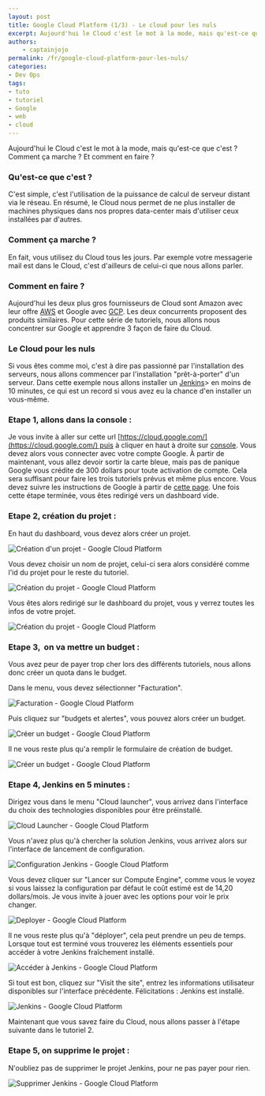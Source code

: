 ```yaml
---
layout: post
title: Google Cloud Platform (1/3) - Le cloud pour les nuls
excerpt: Aujourd'hui le Cloud c'est le mot à la mode, mais qu'est-ce que c'est ? Comment ça marche ? Et comment en faire ?
authors:
    - captainjojo
permalink: /fr/google-cloud-platform-pour-les-nuls/
categories:
- Dev Ops
tags:
- tuto
- tutoriel
- Google
- web
- cloud
---
```


Aujourd'hui le Cloud c'est le mot à la mode, mais qu'est-ce que c'est ?
Comment ça marche ? Et comment en faire ?

### Qu'est-ce que c'est ?

C'est simple, c'est l'utilisation de la puissance de calcul de serveur distant via le réseau. En résumé, le Cloud nous permet de ne plus installer de machines physiques dans nos propres data-center mais d'utiliser ceux installées par d'autres.

### Comment ça marche ?

En fait, vous utilisez du Cloud tous les jours. Par exemple votre messagerie mail est dans le Cloud, c'est d'ailleurs de celui-ci que nous allons parler.

### Comment en faire ?

Aujourd'hui les deux plus gros fournisseurs de Cloud sont Amazon avec leur offre [AWS](https://aws.amazon.com/fr/) et Google avec [GCP](https://cloud.google.com/). Les deux concurrents proposent des produits similaires. Pour cette série de tutoriels, nous allons nous concentrer sur Google et apprendre 3 façon de faire du Cloud.

### Le Cloud pour les nuls

Si vous êtes comme moi, c'est à dire pas passionné par l'installation des serveurs, nous allons commencer par l'installation "prêt-à-porter" d'un serveur. Dans cette exemple nous allons installer un [Jenkins](https://jenkins.io/)> en moins de 10 minutes, ce qui est un record si vous avez eu la chance d'en installer un vous-même.

### Etape 1, allons dans la console :

Je vous invite à aller sur cette url [https://cloud.google.com/](https://cloud.google.com/) puis à cliquer en haut à droite sur [console](https://console.cloud.google.com/). Vous devez alors vous connecter avec votre compte Google. À partir de maintenant, vous allez devoir sortir la carte bleue, mais pas de panique Google vous crédite de 300 dollars pour toute activation de compte. Cela sera suffisant pour faire les trois tutoriels prévus et même plus encore. Vous devez suivre les instructions de Google à partir de [cette page](https://console.cloud.google.com/freetrial). Une fois cette étape terminée, vous êtes redirigé vers un dashboard vide.

### Etape 2, création du projet :

En haut du dashboard, vous devez alors créer un projet.

![Création d'un projet - Google Cloud Platform](/assets/2016-12-08-google-cloud-platform-pour-les-nuls/Capture-d’écran-2016-11-30-à-11.09.13.png)

Vous devez choisir un nom de projet, celui-ci sera alors considéré comme l'id du projet pour le reste du tutoriel.

![Création du projet - Google Cloud Platform](/assets/2016-12-08-google-cloud-platform-pour-les-nuls/Capture-d’écran-2016-11-30-à-11.11.57.png)

Vous êtes alors redirigé sur le dashboard du projet, vous y verrez toutes les infos de votre projet.


![Création du projet - Google Cloud Platform](/assets/2016-12-08-google-cloud-platform-pour-les-nuls/Capture-d’écran-2016-11-30-à-11.15.47.png)

### Etape 3,  on va mettre un budget :

Vous avez peur de payer trop cher lors des différents tutoriels, nous allons donc créer un quota dans le budget.

Dans le menu, vous devez sélectionner "Facturation".

![Facturation - Google Cloud Platform](/assets/2016-12-08-google-cloud-platform-pour-les-nuls/Capture-d’écran-2016-11-30-à-11.20.16.png)

Puis cliquez sur "budgets et alertes", vous pouvez alors créer un budget.

![Créer un budget - Google Cloud Platform](/assets/2016-12-08-google-cloud-platform-pour-les-nuls/Capture-d’écran-2016-11-30-à-11.22.21.png)

Il ne vous reste plus qu'a remplir le formulaire de création de budget.

![Créer un budget - Google Cloud Platform](/assets/2016-12-08-google-cloud-platform-pour-les-nuls/Capture-d’écran-2016-11-30-à-11.24.38.png)

### Etape 4, Jenkins en 5 minutes :

Dirigez vous dans le menu "Cloud launcher", vous arrivez dans l'interface du choix des technologies disponibles pour être préinstallé.

![Cloud Launcher - Google Cloud Platform](/assets/2016-12-08-google-cloud-platform-pour-les-nuls/Capture-d’écran-2016-11-30-à-11.28.09.png)

Vous n'avez plus qu'à chercher la solution Jenkins, vous arrivez alors sur l'interface de lancement de configuration.

![Configuration Jenkins - Google Cloud Platform](/assets/2016-12-08-google-cloud-platform-pour-les-nuls/Capture-d’écran-2016-11-30-à-11.30.33.png)

Vous devez cliquer sur "Lancer sur Compute Engine", comme vous le voyez si vous laissez la configuration par défaut le coût estimé est de 14,20 dollars/mois. Je vous invite à jouer avec les options pour voir le prix changer.

![Deployer - Google Cloud Platform](/assets/2016-12-08-google-cloud-platform-pour-les-nuls/Capture-d’écran-2016-11-30-à-11.35.43.png)

Il ne vous reste plus qu'à "déployer", cela peut prendre un peu de temps. Lorsque tout est terminé vous trouverez les éléments essentiels pour accéder à votre Jenkins fraîchement installé.

![Accéder à Jenkins - Google Cloud Platform](/assets/2016-12-08-google-cloud-platform-pour-les-nuls/Capture-d’écran-2016-11-30-à-11.38.53.png)

Si tout est bon, cliquez sur "Visit the site", entrez les informations utilisateur disponibles sur l'interface précédente.
Félicitations : Jenkins est installé.

![Jenkins - Google Cloud Platform](/assets/2016-12-08-google-cloud-platform-pour-les-nuls/Capture-d’écran-2016-11-30-à-11.42.19.png)

Maintenant que vous savez faire du Cloud, nous allons passer à l'étape suivante dans le tutoriel 2.

### Etape 5, on supprime le projet :

N'oubliez pas de supprimer le projet Jenkins, pour ne pas payer pour rien.

![Supprimer Jenkins - Google Cloud Platform](/assets/2016-12-08-google-cloud-platform-pour-les-nuls/Capture-d’écran-2016-11-30-à-11.51.59.png)
